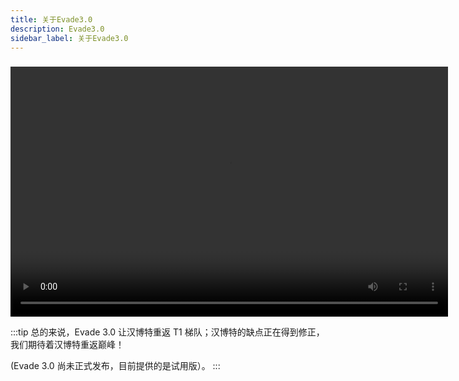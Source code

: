 ```yaml
---
title: 关于Evade3.0
description: Evade3.0
sidebar_label: 关于Evade3.0
---
```


### 
<video src="https://github.cab/d/Onedrive/Video/Evade3.0_Test.mp4" controls="controls" width="700" height="400">您的浏览器不支持播放该视频！</video>



:::tip
总的来说，Evade 3.0 让汉博特重返 T1 梯队；汉博特的缺点正在得到修正，我们期待着汉博特重返巅峰！

(Evade 3.0 尚未正式发布，目前提供的是试用版）。 
:::
